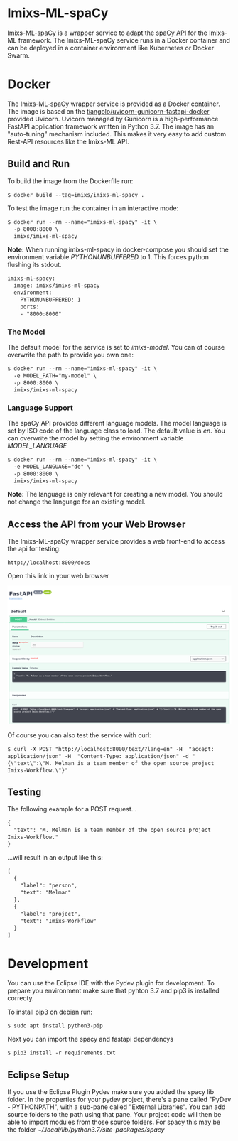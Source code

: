 # Imixs-ML-spaCy

Imixs-ML-spaCy is a wrapper service to adapt the [spaCy API](https://spacy.io/) for the Imixs-ML framework. The Imixs-ML-spaCy service runs in a Docker container and can be deployed in a container environment like Kubernetes or Docker Swarm.  


# Docker

The Imixs-ML-spaCy wrapper service is provided as a Docker container. The image is based on the [tiangolo/uvicorn-gunicorn-fastapi-docker](https://github.com/tiangolo/uvicorn-gunicorn-fastapi-docker) provided Uvicorn. Uvicorn managed by Gunicorn is a high-performance FastAPI application framework written in Python 3.7. The image has an "auto-tuning" mechanism included. This makes it very easy to add custom Rest-API resources like the Imixs-ML API. 

## Build and Run

To build the image from the Dockerfile run: 

    $ docker build --tag=imixs/imixs-ml-spacy .

To test the image run the container in an interactive mode:
    
	$ docker run --rm --name="imixs-ml-spacy" -it \
	  -p 8000:8000 \
	  imixs/imixs-ml-spacy


**Note:** When running imixs-ml-spacy in docker-compose you should set the environment variable *PYTHONUNBUFFERED* to 1. This forces python flushing its stdout. 

	imixs-ml-spacy: 
	  image: imixs/imixs-ml-spacy
	  environment:
	    PYTHONUNBUFFERED: 1
	    ports:
	    - "8000:8000" 
      

### The Model

The default model for the service is set to *imixs-model*. You can of course overwrite the path to provide you own one:

	$ docker run --rm --name="imixs-ml-spacy" -it \
	  -e MODEL_PATH="my-model" \
	  -p 8000:8000 \
	  imixs/imixs-ml-spacy

### Language Support

The spaCy API provides different language models. The model language is set by ISO code of the language class to load. The default value is *en*. You can overwrite the model by setting the environment variable *MODEL_LANGUAGE*

	$ docker run --rm --name="imixs-ml-spacy" -it \
	  -e MODEL_LANGUAGE="de" \
	  -p 8000:8000 \
	  imixs/imixs-ml-spacy
	  
**Note:** The language is only relevant for creating a new model. You should not change the language for an existing model.	  

## Access the API from your Web Browser

The Imixs-ML-spaCy wrapper service provides a web front-end to access the api for testing: 

	http://localhost:8000/docs
	
Open this link in your web browser 

<img src="../images/swaggerui.png" />
	
Of course you can also test the service with curl:

	$ curl -X POST "http://localhost:8000/text/?lang=en" -H  "accept: application/json" -H  "Content-Type: application/json" -d "{\"text\":\"M. Melman is a team member of the open source project Imixs-Workflow.\"}"



## Testing 

The following example for a POST request...

	{
	  "text": "M. Melman is a team member of the open source project Imixs-Workflow."
	}

...will result in an output like this:

	[
	  {
	    "label": "person",
	    "text": "Melman"
	  },
	  {
	    "label": "project",
	    "text": "Imixs-Workflow"
	  }
	]


# Development

You can use the Eclipse IDE with the Pydev plugin for development.
To prepare you environment make sure that pyhton 3.7 and pip3 is installed correcty.

To install pip3 on debian run:


	$ sudo apt install python3-pip
	
Next you can import the spacy and fastapi dependencys

	$ pip3 install -r requirements.txt




## Eclipse Setup

If you use the Eclipse Plugin Pydev make sure you added the spacy lib folder.
In the properties for your pydev project, there's a pane called "PyDev - PYTHONPATH", with a sub-pane called "External Libraries". You can add source folders to the path using that pane. Your project code will then be able to import modules from those source folders. For spacy this may be the folder _~/.local/lib/python3.7/site-packages/spacy_

